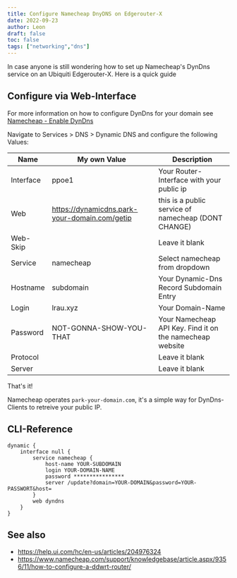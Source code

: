 ```yaml
---
title: Configure Namecheap DnyDNS on Edgerouter-X
date: 2022-09-23
author: Leon
draft: false
toc: false
tags: ["networking","dns"]
---
```


In case anyone is still wondering how to set up Namecheap's DynDns service on an Ubiquiti Edgerouter-X. Here is a quick guide


## Configure via Web-Interface 

For more information on how to configure DynDns for your domain see [Namecheap - Enable DynDns](https://www.namecheap.com/support/knowledgebase/article.aspx/595/11/how-do-i-enable-dynamic-dns-for-a-domain/)

Navigate to Services > DNS > Dynamic DNS and configure the following Values: 

| Name      | My own Value                                  | Description                                              |
| --------- | --------------------------------------------- | -------------------------------------------------------- |
| Interface | ppoe1                                         | Your Router-Interface with your public ip                |
| Web       | https://dynamicdns.park-your-domain.com/getip | this is a public service of namecheap (DONT CHANGE)      |
| Web-Skip  |                                               | Leave it blank                                           |
| Service   | namecheap                                     | Select namecheap from dropdown                           |
| Hostname  | subdomain                                     | Your Dynamic-Dns Record Subdomain Entry                  |
| Login     | lrau.xyz                                      | Your Domain-Name                                         |
| Password  | NOT-GONNA-SHOW-YOU-THAT                       | Your Namecheap API Key. Find it on the namecheap website |
| Protocol  |                                               | Leave it blank                                           |
| Server    |                                               | Leave it blank                                           |

That's it! 

Namecheap operates `park-your-domain.com`, it's a simple way for DynDns-Clients to retreive your public IP. 

## CLI-Reference 

```
dynamic {
    interface null {
        service namecheap {
            host-name YOUR-SUBDOMAIN
            login YOUR-DOMAIN-NAME
            password ****************
            server /update?domain=YOUR-DOMAIN&password=YOUR-PASSWORT&host=
        }
        web dyndns
    }
}
```

## See also 
- https://help.ui.com/hc/en-us/articles/204976324
- https://www.namecheap.com/support/knowledgebase/article.aspx/9356/11/how-to-configure-a-ddwrt-router/